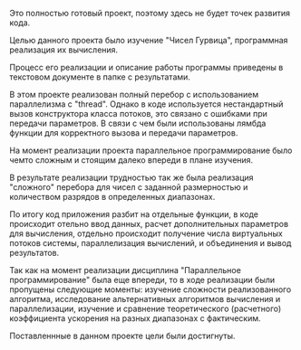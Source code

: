 Это полностью готовый проект, поэтому здесь не будет точек развития кода.

Целью данного проекта было изучение "Чисел Гурвица", программная реализация их вычисления.

Процесс его реализации и описание работы программы приведены в текстовом документе в папке с результатами.

В этом проекте реализован полный перебор с использованием параллелизма с "thread". Однако в коде используется нестандартный вызов конструктора класса потоков, это связано с ошибками при передачи параметров. В связи с чем были использованы лямбда функции для корректного вызова и передачи параметров.

На момент реализации проекта параллельное программирование было чемто сложным и стоящим далеко впереди в плане изучения.

В результате реализации трудностью так же была реализация "сложного" перебора для чисел с заданной размерностью и количеством разрядов в определенных диапазонах.

По итогу код приложения разбит на отдельные функции, в коде происходит отельно ввод данных, расчет дополнительных параметров для вычисления, отдельно происходит получение числа виртуальных потоков системы, параллелизация вычислений, и объединения и вывод результатов.

Так как на момент реализации дисциплина "Параллельное программирование" была еще впереди, то в ходе реализации были пропущены следующие моменты: изучение сложности реализованного алгоритма, исследование альтернативных алгоритмов вычисления и параллелизации, изучение и сравнение теоретического (расчетного) коэффициента ускорения на разных диапазонах с фактическим.

Поставленнные в данном проекте цели были достигнуты.
